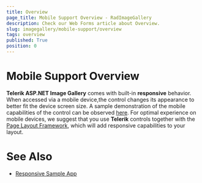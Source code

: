 ```yaml
---
title: Overview
page_title: Mobile Support Overview - RadImageGallery
description: Check our Web Forms article about Overview.
slug: imagegallery/mobile-support/overview
tags: overview
published: True
position: 0
---
```


# Mobile Support Overview



**Telerik ASP.NET Image Gallery** comes with built-in **responsive** behavior. When accessed via a mobile device,the control changes its appearance to better fit the device screen size. A sample demonstration of the mobile capabilities of the control can be observed [here](https://demos.telerik.com/aspnet-ajax/image-gallery/examples/mobile-and-touch-support/responsive-behavior/defaultcs.aspx). For optimal experience on mobile devices, we suggest that you use **Telerik** controls together with the [Page Layout Framework](https://www.telerik.com/products/aspnet-ajax/responsive-page-layout.aspx), which will add responsive capabilities to your layout.

# See Also

 * [Responsive Sample App](https://demos.telerik.com/responsive-web-design-aspnet/samples.aspx)
